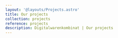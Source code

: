 ```yaml
---
layout: '@layouts/Projects.astro'
title: Our projects
collection: projects
reference: projects
description: Digitalwarenkombinat | Our projects
---
```


